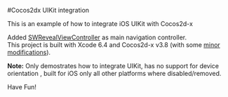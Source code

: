 #Cocos2dx UIKit integration

This is an example of how to integrate iOS UIKit with Cocos2d-x

Added [SWRevealViewController](https://github.com/John-Lluch/SWRevealViewController) as main navigation controller.   
This project is built with Xcode 6.4 and Cocos2d-x v3.8 (with some [minor modifications](https://github.com/cocos2d/cocos2d-x/issues/13816)).  
  
**Note:** Only demostrates how to integrate UIKit, has no support for device orientation , built for iOS only all other platforms where disabled/removed.

Have Fun!

